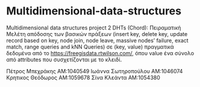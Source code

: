 # Multidimensional-data-structures
Multidimensional data structures project 2 DHTs (Chord): Πειραματική Μελέτη απόδοσης των βασικών πράξεων (insert key, delete key, update record based on key, node join, node leave, massive nodes’ failure, exact match, range queries and kNN Queries) σε (key, value) πραγματικά δεδομένα από το https://freegisdata.rtwilson.com/, όπου value ένα σύνολο από attributes που συσχετίζονται με το κλειδί.

Πέτρος Μπεχράκης ΑΜ:1040549
Ιωάννα Σωτηροπούλου ΑΜ:1046074
Κρητικος Θεόδωρος ΑΜ:1059678
Σίνα Κλεάντα ΑΜ:1054380
